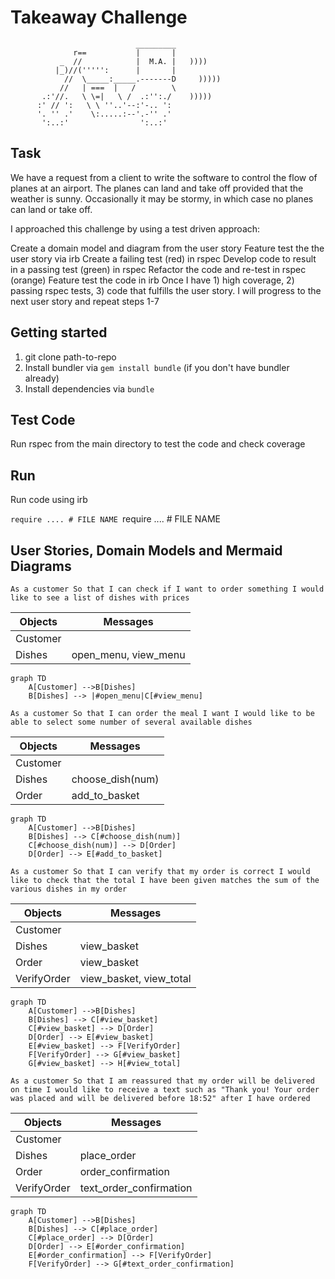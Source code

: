 Takeaway Challenge
==================
```
                            _________
              r==           |       |
           _  //            |  M.A. |   ))))
          |_)//(''''':      |       |
            //  \_____:_____.-------D     )))))
           //   | ===  |   /        \
       .:'//.   \ \=|   \ /  .:'':./    )))))
      :' // ':   \ \ ''..'--:'-.. ':
      '. '' .'    \:.....:--'.-'' .'
       ':..:'                ':..:'

 ```

## Task

We have a request from a client to write the software to control the flow of planes at an airport. The planes can land and take off provided that the weather is sunny. Occasionally it may be stormy, in which case no planes can land or take off.

I approached this challenge by using a test driven approach:

Create a domain model and diagram from the user story
Feature test the the user story via irb
Create a failing test (red) in rspec
Develop code to result in a passing test (green) in rspec
Refactor the code and re-test in rspec (orange)
Feature test the code in irb
Once I have 1) high coverage, 2) passing rspec tests, 3) code that fulfills the user story. I will progress to the next user story and repeat steps 1-7

## Getting started

1) git clone path-to-repo
2) Install bundler via `gem install bundle` (if you don't have bundler already)
3) Install dependencies via `bundle`

## Test Code

Run rspec from the main directory to test the code and check coverage

## Run

Run code using irb

`require .... # FILE NAME
`require .... # FILE NAME

## User Stories, Domain Models and Mermaid Diagrams

`As a customer
So that I can check if I want to order something
I would like to see a list of dishes with prices`

|  Objects        |  Messages      |
| ----------      | -------------  | 
| Customer        |                |
| Dishes          | open_menu, view_menu |

```mermaid
graph TD
    A[Customer] -->B[Dishes]
    B[Dishes] --> |#open_menu|C[#view_menu]
```

`As a customer
So that I can order the meal I want
I would like to be able to select some number of several available dishes`

|  Objects        |  Messages      |
| ----------      | -------------  | 
| Customer        |                |
| Dishes          | choose_dish(num)    |
| Order           | add_to_basket |

```mermaid
graph TD
    A[Customer] -->B[Dishes]
    B[Dishes] --> C[#choose_dish(num)]
    C[#choose_dish(num)] --> D[Order]
    D[Order] --> E[#add_to_basket]
```

`As a customer
So that I can verify that my order is correct
I would like to check that the total I have been given matches the sum of the various dishes in my order`

|  Objects        |  Messages      |
| ----------      | -------------  | 
| Customer        |                |
| Dishes          | view_basket |
| Order           | view_basket |
| VerifyOrder    | view_basket, view_total   |

```mermaid
graph TD
    A[Customer] -->B[Dishes]
    B[Dishes] --> C[#view_basket]
    C[#view_basket] --> D[Order]
    D[Order] --> E[#view_basket]
    E[#view_basket] --> F[VerifyOrder]
    F[VerifyOrder] --> G[#view_basket]
    G[#view_basket] --> H[#view_total]
```

`As a customer
So that I am reassured that my order will be delivered on time
I would like to receive a text such as "Thank you! Your order was placed and will be delivered before 18:52" after I have ordered`

|  Objects        |  Messages      |
| ----------      | -------------  | 
| Customer        |                |
| Dishes          | place_order |
| Order           | order_confirmation |
| VerifyOrder     | text_order_confirmation |


```mermaid
graph TD
    A[Customer] -->B[Dishes]
    B[Dishes] --> C[#place_order]
    C[#place_order] --> D[Order]
    D[Order] --> E[#order_confirmation]
    E[#order_confirmation] --> F[VerifyOrder]
    F[VerifyOrder] --> G[#text_order_confirmation]
```